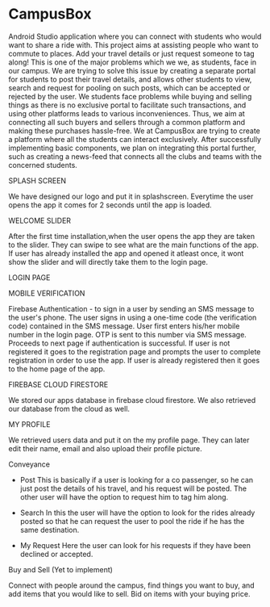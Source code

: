 # CampusBox
Android Studio application where you can connect with students who would want to share a ride with.
This project aims at assisting people who want to commute to places.
Add your travel details or just request someone to tag along!
This is one of the major problems which we we, as students, face in our campus. We are trying to solve this issue by creating a separate portal for students to post their travel details, and allows other students to view, search and request for pooling on such posts, which can be accepted or rejected by the user.
We students face problems while buying and selling things as there is no exclusive portal to facilitate such transactions, and using other platforms leads to various inconveniences. Thus, we aim at connecting all such buyers and sellers through a common platform and making these purchases hassle-free.
We at CampusBox are trying to create a platform where all the students can interact exclusively. After successfully implementing basic components, we plan on integrating this portal further, such as creating a news-feed that connects all the clubs and teams with the concerned students.

                                                                    
SPLASH SCREEN

  We have designed our logo and put it in splashscreen.
  Everytime the user opens the app it comes for 2 seconds until the app is loaded.

WELCOME SLIDER

  After the first time installation,when the user opens the app they are taken to the slider.
  They can swipe to see what are the main functions of the app.
  If user has already installed the app and opened it atleast once, it wont show the slider and will directly take them to the login page.

LOGIN PAGE

  MOBILE VERIFICATION
  
   Firebase Authentication -  to sign in a user by sending an SMS message to the user's phone.
   The user signs in using a one-time code (the verification code) contained in the SMS message.
   User first enters his/her mobile number in the login page.
   OTP is sent to this number via SMS message. Proceeds to next page if authentication is successful.
   If user  is not registered it goes to the registration page and prompts the user to complete registration in order to use the app.
   If user is already registered then it goes to the home page of the app.


FIREBASE CLOUD FIRESTORE

  We stored our apps database in firebase cloud firestore.
  We also retrieved our database from the cloud as well.


MY PROFILE

  We retrieved users data and put it on the my profile page.
  They can later edit their name, email and also upload their profile picture.


Conveyance

  - Post
    This is basically if a user is looking for a co passenger, so he can just post the details of his travel, and his request will be posted. The other user will       have the option to request him to tag him along.

  - Search
    In this the user will have the option to look for the rides already posted so that he can request the user to pool the ride if he has the same destination.

  - My Request
    Here the user can look for his requests if they have been declined or accepted.


Buy and Sell (Yet to implement)

  Connect with people around the campus, find things you want to buy, and add items that you would like to sell. 
  Bid on items with your buying price.


